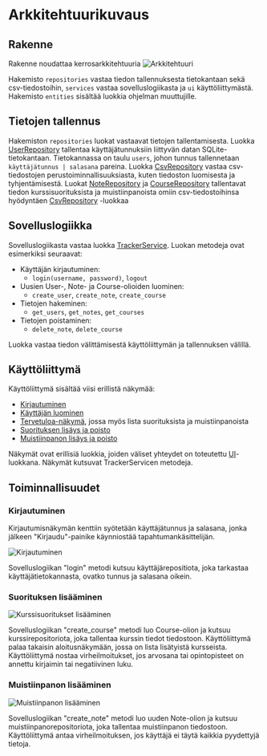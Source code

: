# Arkkitehtuurikuvaus
## Rakenne
Rakenne noudattaa kerrosarkkitehtuuria
![Arkkitehtuuri](https://user-images.githubusercontent.com/80783887/117005417-e8555600-acef-11eb-8dc1-76fc6185da9a.png)

Hakemisto `repositories` vastaa tiedon tallennuksesta tietokantaan sekä csv-tiedostoihin, `services` vastaa sovelluslogiikasta ja `ui` käyttöliittymästä. Hakemisto `entities` sisältää luokkia ohjelman muuttujille.
## Tietojen tallennus
Hakemiston `repositories` luokat vastaavat tietojen tallentamisesta. Luokka [UserRepository](../src/repositories/user_repository.py) tallentaa käyttäjätunnuksiin liittyvän datan SQLite-tietokantaan. Tietokannassa on taulu `users`, johon tunnus tallennetaan `käyttäjätunnus | salasana` pareina. Luokka [CsvRepository](../src/repositories/csv_repository.py) vastaa csv-tiedostojen perustoiminnallisuuksiasta, kuten tiedoston luomisesta ja tyhjentämisestä. Luokat [NoteRepository](../src/repositories/note_repository.py) ja [CourseRepository](../src/repositories/course_repository.py) tallentavat tiedon kurssisuorituksista ja muistiinpanoista omiin csv-tiedostoihinsa hyödyntäen [CsvRepository](../src/repositories/csv_repository.py) -luokkaa 
## Sovelluslogiikka
Sovelluslogiikasta vastaa luokka [TrackerService](../src/services/tracker_service.py). 
Luokan metodeja ovat esimerkiksi seuraavat:
- Käyttäjän kirjautuminen:
  - `login(username, password)`, `logout`
- Uusien User-, Note- ja Course-olioiden luominen:
  - `create_user`, `create_note`, `create_course`
- Tietojen hakeminen:
  - `get_users`, `get_notes`, `get_courses`
- Tietojen poistaminen:
  - `delete_note`, `delete_course`
 
Luokka vastaa tiedon välittämisestä käyttöliittymän ja tallennuksen välillä.
## Käyttöliittymä

Käyttöliittymä sisältää viisi erillistä näkymää:

- [Kirjautuminen](../src/ui/login_view.py)
- [Käyttäjän luominen](../src/ui/create_view.py)
- [Tervetuloa-näkymä](../src/ui/user_view.py), jossa myös lista suorituksista ja muistiinpanoista
- [Suorituksen lisäys ja poisto](../src/ui/add_course_view.py)
- [Muistiinpanon lisäys ja poisto](../src/ui/add_note_view.py)

Näkymät ovat erillisiä luokkia, joiden väliset yhteydet on toteutettu [UI](../src/ui/ui.py)-luokkana. Näkymät kutsuvat TrackerServicen metodeja.
## Toiminnallisuudet
### Kirjautuminen
Kirjautumisnäkymän kenttiin syötetään käyttäjätunnus ja salasana, jonka jälkeen "Kirjaudu"-painike käynniostää tapahtumankäsittelijän.

![Kirjautuminen](https://user-images.githubusercontent.com/80783887/115996379-a3db0380-a5e7-11eb-829f-104a34221397.png)

Sovelluslogiikan "login" metodi kutsuu käyttäjärepositiota, joka tarkastaa käyttäjätietokannasta, ovatko tunnus ja salasana oikein. 
### Suorituksen lisääminen
![Kurssisuoritukset lisääminen](https://user-images.githubusercontent.com/80783887/117972023-4955dd00-b333-11eb-9da7-a57786fc31ab.png)

Sovelluslogiikan "create_course" metodi luo Course-olion ja kutsuu kurssirepositoriota, joka tallentaa kurssin tiedot tiedostoon. Käyttöliittymä palaa takaisin aloitusnäkymään, jossa on lista lisätyistä kursseista. Käyttöliittymä nostaa virheilmoitukset, jos arvosana tai opintopisteet on annettu kirjaimin tai negatiivinen luku.
### Muistiinpanon lisääminen
![Muistiinpanon lisääminen](https://user-images.githubusercontent.com/80783887/118113883-867fa500-b3ef-11eb-8835-1b61c4bedfce.png)

Sovelluslogiikan "create_note" metodi luo uuden Note-olion ja kutsuu muistiinpanorepositoriota, joka tallentaa muistiinpanon tiedostoon. Käyttöliittymä antaa virheilmoituksen, jos käyttäjä ei täytä kaikkia pyydettyjä tietoja.

